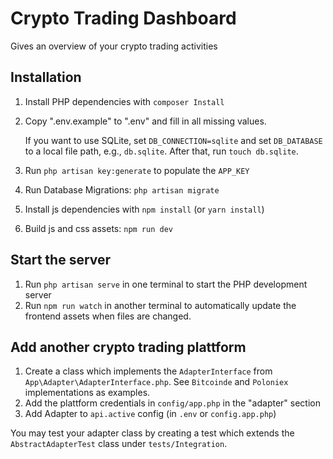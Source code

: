 # Crypto Trading Dashboard

Gives an overview of your crypto trading activities

## Installation

1. Install PHP dependencies with `composer Install`

2. Copy ".env.example" to ".env" and fill in all missing values.

    If you want to use SQLite, set `DB_CONNECTION=sqlite` and set `DB_DATABASE` to a local file path, e.g., `db.sqlite`. After that, run `touch db.sqlite`.

3. Run `php artisan key:generate` to populate the `APP_KEY`

4. Run Database Migrations: `php artisan migrate`

5. Install js dependencies with `npm install` (or `yarn install`)

6. Build js and css assets: `npm run dev`

## Start the server

1. Run `php artisan serve` in one terminal to start the PHP development server
2. Run `npm run watch` in another terminal to automatically update the frontend assets when files are changed.

## Add another crypto trading plattform

1. Create a class which implements the `AdapterInterface` from `App\Adapter\AdapterInterface.php`. See `Bitcoinde` and `Poloniex` implementations as examples.
2. Add the plattform credentials in `config/app.php` in the "adapter" section
3. Add Adapter to `api.active` config (in `.env` or `config.app.php`)

You may test your adapter class by creating a test which extends the `AbstractAdapterTest` class under `tests/Integration`.
